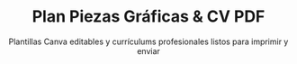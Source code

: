 ---
title: "Plan Piezas Gráficas & CV PDF"
subtitle: "Plantillas Canva editables y currículums profesionales listos para imprimir y enviar"
description: "Diseño y entrega de piezas gráficas personalizadas en Canva junto con currículums en PDF de alta calidad, optimizados para impresión y envío digital."
category: "Branding & Gráficos"
price: 65000
slug: "plan-piezas-graficas-cv"
secciones: 0
certificadoSSL: false
correoCorporativo: 0
extras:
  - "3 piezas gráficas editables en Canva (post, historia, flyer u otro formato a elección)"
  - "1 diseño de currículum en PDF con formato profesional, listo para imprimir y enviar"
  - "Guía de uso para editar tus piezas en Canva sin experiencia previa"
  - "Exportación final en alta resolución (300 dpi) para impresión profesional"
  - "Versión adaptada para compartir por WhatsApp, email o plataformas de empleo"
  - "QR personalizado para un contacto directo con tu WhatsApp"

tecnologias:
  - "Canva Pro (plantillas colaborativas y editables)"
  - "Corel Draw (Diseño de Vectores y Logos profesionales)"
  - "Adobe Acrobat (optimización y seguridad de PDF)"
  - "Google Drive (entrega y respaldo de archivos)"

tiempoEntrega: "A coordinar según tipo de proyecto"
publico: "Emprendedores, profesionales independientes y pequeñas empresas"
documentacion: true
formasPago:
  - "Transferencia bancaria"
  - "MercadoPago"
  - "Hasta 2 cuotas sin interés"

integraciones:
  - "Enlace compartible de Canva para edición online"
  - "PDF con marcadores y enlaces activos"
  - "Preparación de archivos para impresoras digitales"

idioma: "Español"
factura: false
disponible: true
cta: "https://api.whatsapp.com/send/?phone=541124025510&text=Hola%2C+quiero+el+Plan+Piezas+Gráficas+y+CV+PDF"
imagen: "/images/planes/plan-graficas-cv.png"
seoTitle: "Plantillas Canva & CV PDF Profesionales - Pixelar Studio"
seoDescription: "Adquiere plantillas editables en Canva y currículums en PDF listos para impresión y envío digital. Ideal para potenciar tu comunicación visual y tu perfil profesional."
---